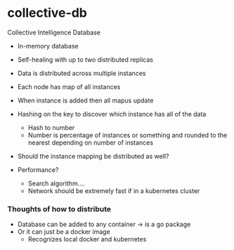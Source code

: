 # collective-db
Collective Intelligence Database


- In-memory database
- Self-healing with up to two distributed replicas
- Data is distributed across multiple instances

- Each node has map of all instances
- When instance is added then all mapus update
- Hashing on the key to discover which instance has all of the data
    - Hash to number
    - Number is percentage of instances or something and rounded to the nearest depending on number of instances

- Should the instance mapping be distributed as well?
- Performance?
    - Search algorithm....
    - Network should be extremely fast if in a kubernetes cluster 

### Thoughts of how to distribute
- Database can be added to any container -> is a go package
- Or it can just be a docker image
    - Recognizes local docker and kubernetes

